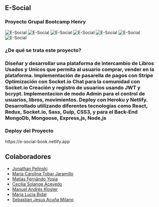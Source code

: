 <h2> E-Social </h2>

<h3>Proyecto Grupal Bootcamp Henry</h3>

<div>
  <img alt='E-Social' src='https://user-images.githubusercontent.com/85300818/177004402-84937f91-a98e-4a22-821e-2671afcec4cb.png'>
  <img alt='E-Social' src='https://user-images.githubusercontent.com/85300818/177004454-88175061-5872-416a-bdf8-198f283a5644.png'/>
  <img alt='E-Social' src='https://user-images.githubusercontent.com/85300818/177004458-72811f2f-ee91-461c-8c91-fe56053e6989.png'/>
  <img alt='E-Social' src='https://user-images.githubusercontent.com/85300818/177004464-fccb9b7c-742e-4df8-b217-87b89191af3f.png'/>
  <img alt='E-Social' src='https://user-images.githubusercontent.com/85300818/177004469-9a8afd33-438c-488e-863c-8107343221fc.png'/>
  <img alt='E-Social' src='https://user-images.githubusercontent.com/85300818/177004473-85608072-31c6-4524-928b-27f9500b09d9.png'/>
  <img alt='E-Social' src='https://user-images.githubusercontent.com/85300818/177004475-6bae1f06-4700-4120-8925-f51b80b40f6a.png'/>
</div>

<h3>¿De qué se trata este proyecto?<h3>

<p> 
  Diseñar y desarrollar una plataforma de intercambio de Libros Usados y Unicos que permita al usuario comprar, vender en la plataforma. Implementación de pasarella de pagos con Stripe Optimización con Socket.io Chat para la comunidad con Socket.io Creación y registro de usuarios usando JWT y bcrypt. Implementacion de modo Admin para el control de usuarios, libros, movimientos. Deploy con Heroku y Netlify. Desarrollado utilizando diferentes tecnologías como React, Redux, Socket.io, Sass, Gulp, CSS3, y para el Back-End MongoDb, Mongoose, Express,js, Node,js
</p> 

<h3> Deploy del Proyecto </h3>
  
  <p> https://e-social-book.netlify.app </p>

<div>
 <h2>Colaboradores</h2>
 <ul>
  <li> <a href="https://github.com/YonY18" >Jonathan Pelinski</a></li>
  <li><a href="https://github.com/carotobarj" >Maria Carolina Tobar Jaramillo</a></li>
  <li><a href="https://github.com/matiyosia" >Matias Fernándo Yosia</a></li>
  <li> <a href="https://github.com/CEECISOOL">Cecilia Solange Acevedo</a></li>
  <li> <a href="https://github.com/Nekrocow" >Manuel Andrés Kloster</a></li>
  <li><a href="https://github.com/mlbidal" >Maria Lucia Bidal</a></li>
  <li><a href="https://github.com/sebastianacunam" >Sebastian Jesus Acuña Milano</a></li>
 </ul>


 
</div>
